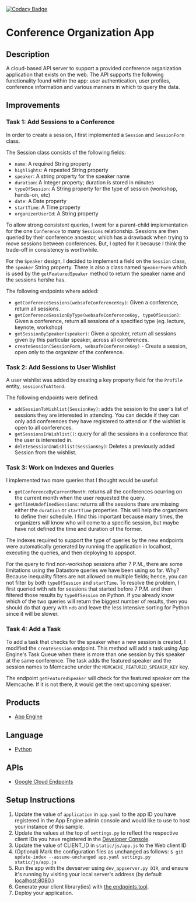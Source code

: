 [![Codacy Badge](https://api.codacy.com/project/badge/grade/651bb39277bb4f3e9fc901b611588c5b)](https://www.codacy.com/app/david-ojeda-lopez/conference-organization-app)

# Conference Organization App 

## Description

A cloud-based API server to support a provided conference organization application that exists on the web. The API supports the following functionality found within the app: user authentication, user profiles, conference information and various manners in which to query the data.

## Improvements

### Task 1: Add Sessions to a Conference

In order to create a session, I first implemented a `Session` and `SessionForm` class. 

The Session class consists of the following fields:

- `name`: A required String property
- `highlights`: A repeated String property
- `speaker`: A string property for the speaker name
- `duration`: A Integer property; duration is stored in minutes
- `typeOfSession`: A String property for the type of session (workshop, hands-on, etc)
- `date`: A Date property
- `startTime`: A Time property
- `organizerUserId`: A String property


To allow strong consistent queries, I went for a parent-child implementation for the one `Conference` to many `Sessions` relationship. Sessions are then queried by their conference ancestor, which has a drawback when trying to move sessions between conferences. But, I opted for it because I think the trade-off in consistency is worthwhile. 

For the `Speaker` design, I decided to implement a field on the `Session` class, the `speaker` String property. There is also a class named `SpeakerForm` which is used by the `getFeaturedSpeaker` method to return the speaker name and the sessions he/she has. 

The following endpoints where added: 

- `getConferenceSessions(websafeConferenceKey)`: Given a conference, return all sessions.
- `getConferenceSessionByType(websafeConferenceKey, typeOfSession)`: Given a conference, return all sessions of a specified type (eg. lecture, keynote, workshop)
- `getSessionBySpeaker(speaker)`: Given a speaker, return all sessions given by this particular speaker, across all conferences.
- `createSession(SessionForm, websafeConferenceKey)` - Create a session, open only to the organizer of the conference.

### Task 2: Add Sessions to User Wishlist

A user wishlist was added by creating a key property field for the `Profile` entity, `sessionsToAttend`. 

The following endpoints were defined:

- `addSessionToWishlist(SessionKey)`: adds the session to the user's list of sessions they are interested in attending. You can decide if they can only add conferences they have registered to attend or if the wishlist is open to all conferences.
- `getSessionsInWishlist()`: query for all the sessions in a conference that the user is interested in.
- `deleteSessionInWishlist(SessionKey)`: Deletes a previously added Session from the wishlist.

### Task 3: Work on Indexes and Queries

I implemented two more queries that I thought would be useful:

- `getConferenceByCurrentMonth`: returns all the conferences ocurring on the current month when the user requested the query. 
- `getTimeUndefinedSessions`: returns all the sessions thare are missing either the `duration` or `startTime` properties. This will help the organizers to define their schedule. I find this important because many times, the organizers will know who will come to a specific session, but maybe have not defined the time and duration of the former. 

The indexes required to support the type of queries by the new endpoints were automatically generated by running the application in localhost, executing the queries, and then deploying to appspot. 

For the query to find non-workshop sessions after 7 P.M., there are some limitations using the Datastore queries we have been using so far. Why? Because inequality filters are not allowed on multiple fields; hence, you can not filter by both `typeOfSession` and `startTime`. To resolve the problem, I first queried with `ndb` for sessions that started before 7 P.M. and then filtered those results by `typeOfSession` on Python. If you already know which of the two queries will return the biggest number of results, then you should do that query with `ndb` and leave the less intensive sorting for Python since it will be slower. 

### Task 4: Add a Task

To add a task that checks for the speaker when a new session is created, I modified the `createSession` endpoint. This method will add a task using App Engine's Task Queue when there is more than one session by this speaker at the same conference. The task adds the featured speaker and the session names to Memcache under the `MEMCACHE_FEATURED_SPEAKER_KEY` key.   

The endpoint `getFeaturedSpeaker` will check for the featured speaker om the Memcache. If it is not there, it would get the next upcoming speaker.


## Products
- [App Engine][1]

## Language
- [Python][2]

## APIs
- [Google Cloud Endpoints][3]

## Setup Instructions
1. Update the value of `application` in `app.yaml` to the app ID you
   have registered in the App Engine admin console and would like to use to host
   your instance of this sample.
1. Update the values at the top of `settings.py` to
   reflect the respective client IDs you have registered in the
   [Developer Console][4].
1. Update the value of CLIENT_ID in `static/js/app.js` to the Web client ID
1. (Optional) Mark the configuration files as unchanged as follows:
   `$ git update-index --assume-unchanged app.yaml settings.py static/js/app.js`
1. Run the app with the devserver using `dev_appserver.py DIR`, and ensure it's running by visiting
   your local server's address (by default [localhost:8080][5].)
1. Generate your client library(ies) with [the endpoints tool][6].
1. Deploy your application.


[1]: https://developers.google.com/appengine
[2]: http://python.org
[3]: https://developers.google.com/appengine/docs/python/endpoints/
[4]: https://console.developers.google.com/
[5]: https://localhost:8080/
[6]: https://developers.google.com/appengine/docs/python/endpoints/endpoints_tool
